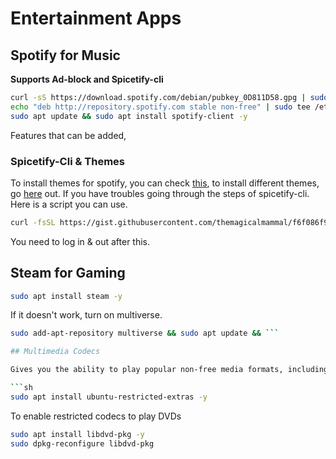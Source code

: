 # Entertainment Apps

## Spotify for Music

**Supports Ad-block and Spicetify-cli**

```sh
curl -sS https://download.spotify.com/debian/pubkey_0D811D58.gpg | sudo apt-key add -
echo "deb http://repository.spotify.com stable non-free" | sudo tee /etc/apt/sources.list.d/spotify.list
sudo apt update && sudo apt install spotify-client -y
```

Features that can be added,

### Spicetify-Cli & Themes

To install themes for spotify, you can check [this](https://github.com/khanhas/spicetify-cli), to install different themes, go [here](https://github.com/morpheusthewhite/spicetify-themes) out. If you have troubles going through the steps of spicetify-cli. Here is a script you can use.

```sh
curl -fsSL https://gist.githubusercontent.com/themagicalmammal/f6f086f9c701924371e1d334c60c8562/raw/6bf8f24e6211c8ea3ba3d028634e58f1af8b971f/spicetify.sh | bash
```

You need to log in & out after this.

## Steam for Gaming

```sh
sudo apt install steam -y
```

If it doesn't work, turn on multiverse.

````sh
sudo add-apt-repository multiverse && sudo apt update && ```

## Multimedia Codecs

Gives you the ability to play popular non-free media formats, including DVD, MP3, Quicktime and Windows Media.

```sh
sudo apt install ubuntu-restricted-extras -y
````

To enable restricted codecs to play DVDs

```sh
sudo apt install libdvd-pkg -y
sudo dpkg-reconfigure libdvd-pkg
```
